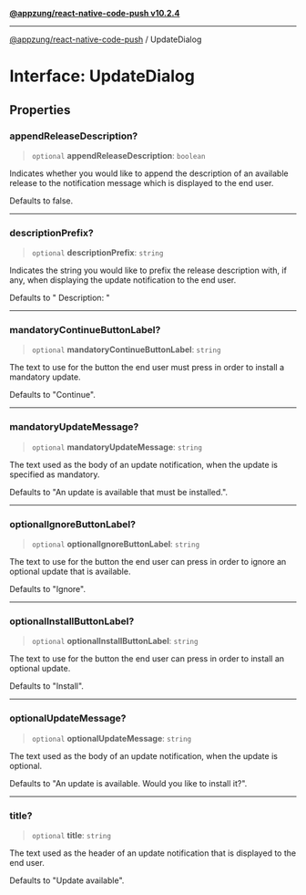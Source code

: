 [**@appzung/react-native-code-push v10.2.4**](../README.md)

---

[@appzung/react-native-code-push](../README.md) / UpdateDialog

# Interface: UpdateDialog

## Properties

### appendReleaseDescription?

> `optional` **appendReleaseDescription**: `boolean`

Indicates whether you would like to append the description of an available release to the
notification message which is displayed to the end user.

Defaults to false.

---

### descriptionPrefix?

> `optional` **descriptionPrefix**: `string`

Indicates the string you would like to prefix the release description with, if any, when
displaying the update notification to the end user.

Defaults to " Description: "

---

### mandatoryContinueButtonLabel?

> `optional` **mandatoryContinueButtonLabel**: `string`

The text to use for the button the end user must press in order to install a mandatory update.

Defaults to "Continue".

---

### mandatoryUpdateMessage?

> `optional` **mandatoryUpdateMessage**: `string`

The text used as the body of an update notification, when the update is specified as mandatory.

Defaults to "An update is available that must be installed.".

---

### optionalIgnoreButtonLabel?

> `optional` **optionalIgnoreButtonLabel**: `string`

The text to use for the button the end user can press in order to ignore an optional update that is available.

Defaults to "Ignore".

---

### optionalInstallButtonLabel?

> `optional` **optionalInstallButtonLabel**: `string`

The text to use for the button the end user can press in order to install an optional update.

Defaults to "Install".

---

### optionalUpdateMessage?

> `optional` **optionalUpdateMessage**: `string`

The text used as the body of an update notification, when the update is optional.

Defaults to "An update is available. Would you like to install it?".

---

### title?

> `optional` **title**: `string`

The text used as the header of an update notification that is displayed to the end user.

Defaults to "Update available".
